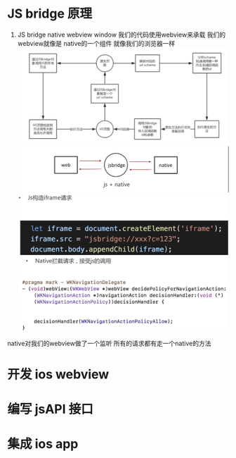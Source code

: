 # JS bridge 原理

  1. JS bridge
   native webview window 我们的代码使用webview来承载 我们的webview就像是 native的一个组件 就像我们的浏览器一样
  ![native](../static/img/native.png)
  ![native](../static/img/navive2.png)
  ![native](../static/img/native3.png)
  ![native](../static/img/native4.png)


  native对我们的webview做了一个监听 所有的请求都有走一个native的方法


# 开发 ios webview

# 编写 jsAPI 接口

# 集成 ios app
